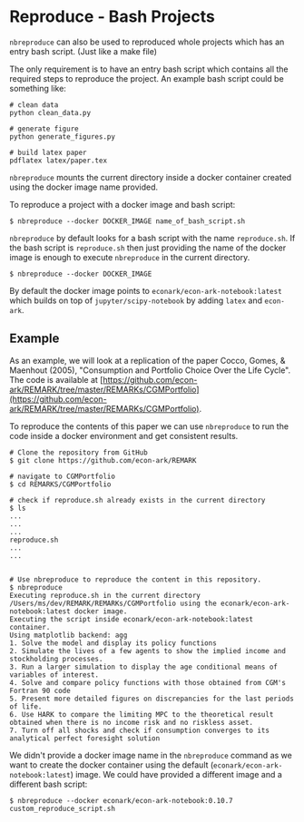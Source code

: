 # Reproduce - Bash Projects

`nbreproduce` can also be used to reproduced whole projects which has an entry bash script. (Just like a make file)

The only requirement is to have an entry bash script which contains all the required steps to reproduce the project.
An example bash script could be something like:
``` 
# clean data
python clean_data.py

# generate figure
python generate_figures.py

# build latex paper
pdflatex latex/paper.tex 
```

`nbreproduce` mounts the current directory inside a docker container created using the docker image name provided.

To reproduce a project with a docker image and bash script:
```
$ nbreproduce --docker DOCKER_IMAGE name_of_bash_script.sh
```

`nbreproduce` by default looks for a bash script with the name `reproduce.sh`. If the bash script is `reproduce.sh` then just providing the name of the docker image is enough to execute `nbreproduce` in the current directory.
```
$ nbreproduce --docker DOCKER_IMAGE 
```

By default the docker image points to `econark/econ-ark-notebook:latest` which builds on top of `jupyter/scipy-notebook` by adding `latex` and `econ-ark`.

## Example

As an example, we will look at a replication of the paper Cocco, Gomes, & Maenhout (2005), "Consumption and Portfolio Choice Over the Life Cycle". The code is available at [https://github.com/econ-ark/REMARK/tree/master/REMARKs/CGMPortfolio](https://github.com/econ-ark/REMARK/tree/master/REMARKs/CGMPortfolio).

To reproduce the contents of this paper we can use `nbreproduce` to run the code inside a docker environment and get consistent results.
```
# Clone the repository from GitHub
$ git clone https://github.com/econ-ark/REMARK

# navigate to CGMPortfolio
$ cd REMARKS/CGMPortfolio

# check if reproduce.sh already exists in the current directory
$ ls
...
...
...
reproduce.sh
...
...


# Use nbreproduce to reproduce the content in this repository.
$ nbreproduce
Executing reproduce.sh in the current directory /Users/ms/dev/REMARK/REMARKs/CGMPortfolio using the econark/econ-ark-notebook:latest docker image.
Executing the script inside econark/econ-ark-notebook:latest container.
Using matplotlib backend: agg
1. Solve the model and display its policy functions
2. Simulate the lives of a few agents to show the implied income and stockholding processes.
3. Run a larger simulation to display the age conditional means of variables of interest.
4. Solve and compare policy functions with those obtained from CGM's Fortran 90 code
5. Present more detailed figures on discrepancies for the last periods of life.
6. Use HARK to compare the limiting MPC to the theoretical result obtained when there is no income risk and no riskless asset.
7. Turn off all shocks and check if consumption converges to its analytical perfect foresight solution

```

We didn't provide a docker image name in the  `nbreproduce` command as we want to create the docker container using the default (`econark/econ-ark-notebook:latest`) image. We could have provided a different image and a different bash script:
```
$ nbreproduce --docker econark/econ-ark-notebook:0.10.7 custom_reproduce_script.sh
```